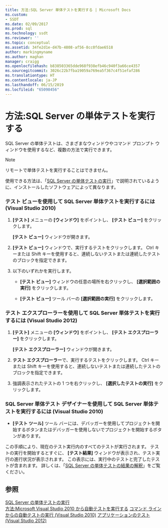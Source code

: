 ```yaml
---
title: 方法:SQL Server 単体テストを実行する | Microsoft Docs
ms.custom:
- SSDT
ms.date: 02/09/2017
ms.prod: sql
ms.technology: ssdt
ms.reviewer: ''
ms.topic: conceptual
ms.assetid: 34fe2d1e-d47b-4808-af56-8cc0fdae6518
author: markingmyname
ms.author: maghan
manager: craigg
ms.openlocfilehash: b838503365dde968f938efb46c940f3a66ce4357
ms.sourcegitcommit: 3026c22b7fba19059a769ea5f367c4f51efaf286
ms.translationtype: HT
ms.contentlocale: ja-JP
ms.lasthandoff: 06/15/2019
ms.locfileid: "65098456"
---
```

# <a name="how-to-run-sql-server-unit-tests"></a>方法:SQL Server の単体テストを実行する
SQL Server の単体テストは、さまざまなウィンドウやコマンド プロンプト ウィンドウを使用するなど、複数の方法で実行できます。  
  
> [!NOTE]  
> リモートで単体テストを実行することはできません。  
  
使用できる方法は、「[SQL Server の単体テストの実行](../ssdt/running-sql-server-unit-tests.md)」で説明されているように、インストールしたソフトウェアによって異なります。  
  
### <a name="to-run-sql-server-unit-tests-using-test-view-visual-studio-2010"></a>テスト ビューを使用して SQL Server 単体テストを実行するには (Visual Studio 2010)  
  
1.  **[テスト]** メニューの **[ウィンドウ]** をポイントし、 **[テスト ビュー]** をクリックします。  
  
    **[テスト ビュー]** ウィンドウが開きます。  
  
2.  **[テスト ビュー]** ウィンドウで、実行するテストをクリックします。 Ctrl キーまたは Shift キーを使用すると、連続しないテストまたは連続したテストのブロックを指定できます。  
  
3.  以下のいずれかを実行します。  
  
    -   **[テスト ビュー]** ウィンドウの任意の場所を右クリックし、 **[選択範囲の実行]** をクリックします。  
  
    -   **[テスト ビュー]** ツール バーの **[選択範囲の実行]** をクリックします。  
  
### <a name="to-run-sql-server-unit-tests-using-test-explorer-visual-studio-2012"></a>テスト エクスプローラーを使用して SQL Server 単体テストを実行するには (Visual Studio 2012)  
  
1.  **[テスト]** メニューの **[ウィンドウ]** をポイントし、 **[テスト エクスプローラー]** をクリックします。  
  
    **[テスト エクスプローラー]** ウィンドウが開きます。  
  
2.  **テスト エクスプローラー**で、実行するテストをクリックします。 Ctrl キーまたは Shift キーを使用すると、連続しないテストまたは連続したテストのブロックを指定できます。  
  
3.  強調表示されたテストの 1 つを右クリックし、 **[選択したテストの実行]** をクリックします。  
  
### <a name="to-run-sql-server-unit-tests-from-the-sql-server-unit-test-designer-visual-studio-2010"></a>SQL Server 単体テスト デザイナーを使用して SQL Server 単体テストを実行するには (Visual Studio 2010)  
  
-   **[テスト ツール]** ツール バーには、デバッガーを使用してプロジェクトを開始するボタンまたはデバッガーを使用しないでプロジェクトを開始するボタンがあります。  
  
この手順により、現在のテスト実行内のすべてのテストが実行されます。 テストの実行を開始するとすぐに、 **[テスト結果]** ウィンドウが表示され、テスト実行の進行状況が表示されます。 この表示には、実行中のテストと完了したテストが含まれます。 詳しくは、「[SQL Server の単体テストの結果の解釈](../ssdt/interpreting-sql-server-unit-test-results.md)」をご覧ください。  
  
## <a name="see-also"></a>参照  
[SQL Server の単体テストの実行](../ssdt/running-sql-server-unit-tests.md)  
[方法:Microsoft Visual Studio 2010 から自動テストを実行する](https://msdn.microsoft.com/library/ms182470(VS.100).aspx)  
[コマンド ラインからの自動テストの実行 (Visual Studio 2010)](https://msdn.microsoft.com/library/ms182486(VS.100).aspx)  
[アプリケーションのテスト (Visual Studio 2012)](https://msdn.microsoft.com/library/ms182409.aspx)  
  
